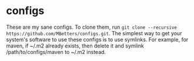 # configs

These are my sane configs. To clone them, run `git clone --recursive https://github.com/MBetters/configs.git`. The simplest way to get your system's software to use these configs is to use symlinks. For example, for maven, if ~/.m2 already exists, then delete it and symlink /path/to/configs/maven to ~/.m2 instead.
